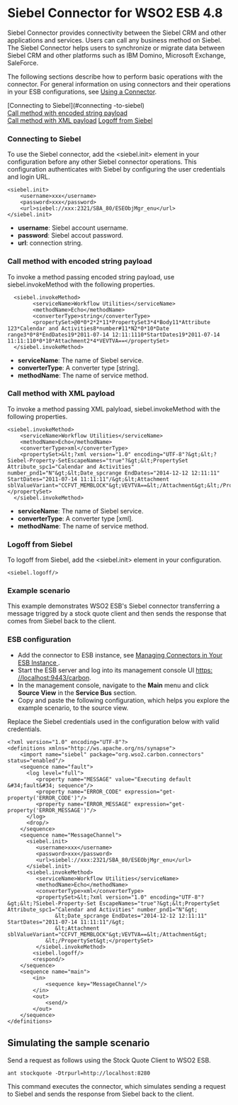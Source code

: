 # Siebel Connector for WSO2 ESB 4.8

Siebel Connector provides connectivity between the Siebel CRM and other applications and services. Users can call any business method on Siebel. The Siebel Connector helps users to synchronize or migrate data between Siebel CRM and other platforms such as IBM Domino, Microsoft Exchange, SaleForce.

The following sections describe how to perform basic operations with the connector. For general information on using connectors and their operations in your ESB configurations, see [Using a Connector](https://docs.wso2.com/display/ESB481/Using+a+Connector).

[Connecting to Siebel](#connecting -to-siebel)		
[Call method with encoded string payload](#call-method-with-encoded-string-payload)  
[Call method with XML payload](#call-method-with-xml-payload) 
[Logoff from Siebel](#logoff-from-siebel)

### Connecting to Siebel
To use the Siebel connector, add the <siebel.init> element in your configuration before any other Siebel connector operations. This configuration authenticates with Siebel by configuring the user credentials and login URL.

    <siebel.init>
        <username>xxx</username>
        <password>xxx</password>
        <url>siebel://xxx:2321/SBA_80/ESEObjMgr_enu</url>
    </siebel.init>

- **username**: Siebel account username.
- **password**: Siebel accout password.
- **url**: connection string.

### Call method with encoded string payload

To invoke a method passing encoded string payload, use siebel.invokeMethod with the following properties.

      <siebel.invokeMethod>
            <serviceName>Workflow Utilities</serviceName>
            <methodName>Echo</methodName>
            <converterType>string</converterType>
            <propertySet>@0*0*2*2*11*PropertySet3*4*Body11*Attribute 123*Calendar and Activities8*number#11*N2*0*10*Date range3*0*8*EndDates19*2011-07-14 12:11:1110*StartDates19*2011-07-14 11:11:110*0*10*Attachment2*4*VEVTVA==</propertySet>
      </siebel.invokeMethod>

- **serviceName**: The name of Siebel service.
- **converterType**: A converter type [string].
- **methodName**: The name of service method.

### Call method with XML payload

To invoke a method passing XML palyload, siebel.invokeMethod with the following properties.

    <siebel.invokeMethod>
        <serviceName>Workflow Utilities</serviceName>
        <methodName>Echo</methodName>
        <converterType>xml</converterType>
        <propertySet>&lt;?xml version="1.0" encoding="UTF-8"?&gt;&lt;?Siebel-Property-SetEscapeNames="true"?&gt;&lt;PropertySet Attribute_spc1="Calendar and Activities" number_pnd1="N"&gt;&lt;Date_spcrange EndDates="2014-12-12 12:11:11" StartDates="2011-07-14 11:11:11"/&gt;&lt;Attachment sblValueVariant="CCFVT_MEMBLOCK"&gt;VEVTVA==&lt;/Attachment&gt;&lt;/PropertySet&gt;</propertySet>
      </siebel.invokeMethod>

- **serviceName**: The name of Siebel service.
- **converterType**: A converter type [xml].
- **methodName**: The name of service method.

### Logoff from Siebel

To logoff from Siebel, add the <siebel.init> element in your configuration.

    <siebel.logoff/>
    
### Example scenario

This example demonstrates WSO2 ESB's Siebel connector transferring a message triggred by a stock quote client and then sends the response that comes from Siebel back to the client.

### ESB configuration
- Add the connector to ESB instance, see [Managing Connectors in Your ESB Instance ](https://docs.wso2.com/display/ESB481/Managing+Connectors+in+Your+ESB+Instance).
- Start the ESB server and log into its management console UI [https: //localhost:9443/carbon](https://localhost:9443/carbon).
- In the management console, navigate to the **Main** menu and click **Source View** in the **Service Bus** section.
- Copy and paste the following configuration, which helps you explore the example scenario, to the source view.

Replace the Siebel credentials used in the configuration below with valid credentials.

    <?xml version="1.0" encoding="UTF-8"?>
    <definitions xmlns="http://ws.apache.org/ns/synapse">
        <import name="siebel" package="org.wso2.carbon.connectors" status="enabled"/>
        <sequence name="fault">
          <log level="full">
             <property name="MESSAGE" value="Executing default &#34;fault&#34; sequence"/>
             <property name="ERROR_CODE" expression="get-property('ERROR_CODE')"/>
             <property name="ERROR_MESSAGE" expression="get-property('ERROR_MESSAGE')"/>
          </log>
          <drop/>
        </sequence>
        <sequence name="MessageChannel">
          <siebel.init>
             <username>xxx</username>
             <password>xxx</password>
             <url>siebel://xxx:2321/SBA_80/ESEObjMgr_enu</url>
          </siebel.init>
          <siebel.invokeMethod>
             <serviceName>Workflow Utilities</serviceName>
             <methodName>Echo</methodName>
             <converterType>xml</converterType>
             <propertySet>&lt;?xml version="1.0" encoding="UTF-8"?&gt;&lt;?Siebel-Property-Set EscapeNames="true"?&gt;&lt;PropertySet Attribute_spc1="Calendar and Activities" number_pnd1="N"&gt;
                   &lt;Date_spcrange EndDates="2014-12-12 12:11:11" StartDates="2011-07-14 11:11:11"/&gt;
                   &lt;Attachment sblValueVariant="CCFVT_MEMBLOCK"&gt;VEVTVA==&lt;/Attachment&gt;
                &lt;/PropertySet&gt;</propertySet>
             </siebel.invokeMethod>
            <siebel.logoff/>
            <respond/>
        </sequence>
        <sequence name="main">
            <in>
                <sequence key="MessageChannel"/>
            </in>
            <out>
                <send/>
            </out>
        </sequence>
    </definitions>
    
## Simulating the sample scenario

Send a request as follows using the Stock Quote Client to WSO2 ESB.

    ant stockquote -Dtrpurl=http://localhost:8280

This command executes the connector, which simulates sending a request to Siebel and sends the response from Siebel back to the client.
